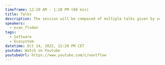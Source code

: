 ```yaml
---
timeframe: 12:20 AM - 1:20 PM (60 min)
title: Talks
description: The session will be composed of multiple talks given by several speakers. Details will be announced soon.
speakers:
  - evan_floden
tags:
  - Software
  - Ecosystem
datetime: Oct 14, 2022, 12:20 PM CET
youtube: Watch on Youtube
youtubeUrl: https://www.youtube.com/c/nextflow
---
```

